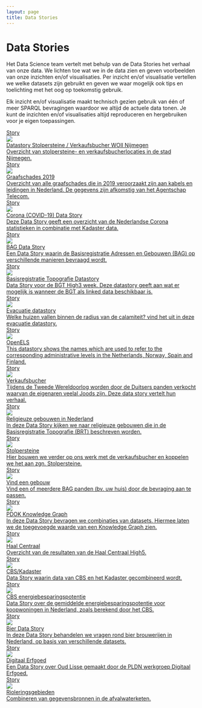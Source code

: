 ```yaml
---
layout: page
title: Data Stories
---
```


# Data Stories

Het Data Science team vertelt met behulp van de Data Stories het verhaal van onze data. We lichten toe wat we in de data zien en geven voorbeelden van onze inzichten en/of visualisaties. Per inzicht en/of visualisatie vertellen we welke datasets zijn gebruikt en geven we waar mogelijk ook tips en toelichting met het oog op toekomstig gebruik.

Elk inzicht en/of visualisatie maakt technisch gezien gebruik van één of meer SPARQL bevragingen waardoor we altijd de actuele data tonen. Je kunt de inzichten en/of visualisaties altijd reproduceren en hergebruiken voor je eigen toepassingen.

<div class="cards-wrapper">
  <a href="./stolpersteine_verkaufsbucher_nijmegen/index.html">
    <div class="card">
      <div class="card-type">Story</div>
      <img class="card-image" src="/assets/images/stolpersteine_nijmegen.png">
      <div class="card-title">Datastory Stolpersteine / Verkaufsbucher WOII Nijmegen</div>
      <div class="card-description">Overzicht van stolpersteine- en verkaufsbucherlocaties in de stad Nijmegen.</div>
    </div>
  </a>
  <a href="./graafschades/index.html">
    <div class="card">
      <div class="card-type">Story</div>
      <img class="card-image" src="/assets/images/graafschades.webp">
      <div class="card-title">Graafschades 2019</div>
      <div class="card-description">Overzicht van alle graafschades die in 2019 veroorzaakt zijn aan kabels en leidingen in Nederland.  De gegevens zijn afkomstig van het Agentschap Telecom.</div>
    </div>
  </a>
  <a href="/stories/covid-19/">
    <div class="card">
      <div class="card-type">Story</div>
      <img class="card-image" src="/assets/images/covid-19.jpg">
      <div class="card-title">Corona (COVID-19) Data Story</div>
      <div class="card-description">Deze Data Story geeft een overzicht van de Nederlandse Corona statistieken in combinatie met Kadaster data.</div>
    </div>
  </a>
  <a href="./bag/index.html">
    <div class="card">
      <div class="card-type">Story</div>
      <img class="card-image" src="/assets/images/kadaster-logo.png">
      <div class="card-title">BAG Data Story</div>
      <div class="card-description">Een Data Story waarin de Basisregistratie Adressen en Gebouwen (BAG) op verschillende manieren bevraagd wordt.</div>
    </div>
  </a>
  <a href="./bgt-high3/index.html">
    <div class="card">
      <div class="card-type">Story</div>
      <img class="card-image" src="/assets/images/bgt.jpg">
      <div class="card-title">Basisregistratie Topografie Datastory</div>
      <div class="card-description">Data Story voor de BGT High3 week. Deze datastory geeft aan wat er mogelijk is wanneer de BGT als linked data beschikbaar is.</div>
    </div>
  </a>
  <a href="./evacuatie/index.html">
    <div class="card">
      <div class="card-type">Story</div>
      <img class="card-image" src="/assets/images/lucht-alarm.jpg">
      <div class="card-title">Evacuatie datastory</div>
      <div class="card-description">Welke huizen vallen binnen de radius van de calamiteit? vind het uit in deze evacuatie datastory.</div>
    </div>
  </a>
  <a href="./openels/index.html">
    <div class="card">
      <div class="card-type">Story</div>
      <img class="card-image" src="/assets/images/openelslogo.png">
      <div class="card-title">OpenELS</div>
      <div class="card-description">This datastory shows the names which are used to refer to the corresponding administrative levels in the Netherlands, Norway, Spain and Finland.</div>
    </div>
  </a>
  <a href="./verkaufsbucher/index.html">
    <div class="card">
      <div class="card-type">Story</div>
      <img class="card-image" src="/assets/images/Logo_Nationaal_Archief_2018.png">
      <div class="card-title">Verkaufsbucher</div>
      <div class="card-description">Tijdens de Tweede Wereldoorlog worden door de Duitsers panden verkocht waarvan de eigenaren veelal Joods zijn. Deze data story vertelt hun verhaal.</div>
    </div>
  </a>
  <a href="./religieuze-gebouwen/index.html">
    <div class="card">
      <div class="card-type">Story</div>
      <img class="card-image" src="/assets/images/sint-jan.jpg">
      <div class="card-title">Religieuze gebouwen in Nederland</div>
      <div class="card-description">In deze Data Story kijken we naar religieuze gebouwen die in de Basisregistratie Topografie (BRT) beschreven worden.</div>
    </div>
  </a>
  <a href="./hack-a-lod-2019/index.html">
    <div class="card">
      <div class="card-type">Story</div>
      <img class="card-image" src="/assets/images/hack-a-lod.jpg">
      <div class="card-title">Stolpersteine</div>
      <div class="card-description">Hier bouwen we verder op ons werk met de verkaufsbucher en koppelen we het aan zgn. Stolpersteine.</div>
    </div>
  </a>
  <a href="./vind-een-gebouw/index.html">
    <div class="card">
      <div class="card-type">Story</div>
      <img class="card-image" src="/assets/images/huis.png">
      <div class="card-title">Vind een gebouw</div>
      <div class="card-description">Vind een of meerdere BAG panden (bv. uw huis) door de bevraging aan te passen.</div>
    </div>
  </a>
  <a href="./pdok-knowledge-graph/index.html">
    <div class="card">
      <div class="card-type">Story</div>
      <img class="card-image" src="/assets/images/pdok-logo-text.png">
      <div class="card-title">PDOK Knowledge Graph</div>
      <div class="card-description">In deze Data Story bevragen we combinaties van datasets.  Hiermee laten we de toegevoegde waarde van een Knowledge Graph zien.
      </div>
    </div>
  </a>
  <a href="./haal-centraal/index.html">
    <div class="card">
      <div class="card-type">Story</div>
      <img class="card-image" src="/assets/images/voetbal.jpg">
      <div class="card-title">Haal Centraal</div>
      <div class="card-description">Overzicht van de resultaten van de Haal Centraal High5.</div>
    </div>
  </a>
  <a href="./cbs/index.html">
    <div class="card">
      <div class="card-type">Story</div>
      <img class="card-image" src="/assets/images/cbs-logo.png">
      <div class="card-title">CBS/Kadaster</div>
      <div class="card-description">Data Story waarin data van CBS en het Kadaster gecombineerd wordt.</div>
    </div>
  </a>
  <a href="./energiebesparing/index.html">
    <div class="card">
      <div class="card-type">Story</div>
      <img class="card-image" src="/assets/images/groene-stroom.png">
      <div class="card-title">CBS energiebesparingspotentie</div>
      <div class="card-description">Data Story over de gemiddelde energiebesparingspotentie voor koopwoningen in Nederland, zoals berekend door het CBS.</div>
    </div>
  </a>
  <a href="./bier/index.html">
    <div class="card">
      <div class="card-type">Story</div>
      <img class="card-image" src="/assets/images/bier.jpg">
      <div class="card-title">Bier Data Story</div>
      <div class="card-description">In deze Data Story behandelen we vragen rond bier brouwerijen in Nederland, op basis van verschillende datasets.</div>
    </div>
  </a>
  <a href="./digitaal-erfgoed/index.html">
    <div class="card">
      <div class="card-type">Story</div>
      <img class="card-image" src="/assets/images/Lisse_logo_tile.jpg">
      <div class="card-title">Digitaal Erfgoed</div>
      <div class="card-description">Een Data Story over Oud Lisse gemaakt door de PLDN werkgroep Digitaal Erfgoed.</div>
    </div>
  </a>
  <a href="./rioleringsgebieden/index.html">
    <div class="card">
      <div class="card-type">Story</div>
      <img class="card-image" src="/assets/images/kadaster-logo.png">
      <div class="card-title">Rioleringsgebieden</div>
      <div class="card-description">Combineren van gegevensbronnen in de afvalwaterketen.</div>
    </div>
  </a>
  <!--
  <a href="./nationaal-archief/index.html">
    <div class="card">
      <div class="card-type">Story</div>
      <img class="card-image" src="/assets/images/nationaal-archief-logo.jpg">
      <div class="card-title">Nationaal Archief + BAG</div>
      <div class="card-description">Deze Data Story gaat over de
      Beeldbank van het Nationaal Archief in combinatie met de
      Basisregistratie Adressen en Gebouwen (BAG).</div>
    </div>
  </a>
  -->
</div>
